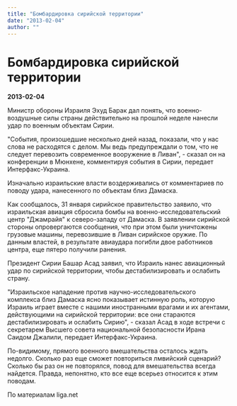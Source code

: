 ```yaml
---
title: "Бомбардировка сирийской территории"
date: "2013-02-04"
author: ""
---
```


# Бомбардировка сирийской территории

**2013-02-04** 

Министр обороны Израиля Эхуд Барак дал понять, что военно-воздушные силы страны действительно на прошлой неделе нанесли удар по военным объектам Сирии.

"События, произошедшие несколько дней назад, показали, что у нас слова не расходятся с делом. Мы ведь предупреждали о том, что не следует перевозить современное вооружение в Ливан", - сказал он на конференции в Мюнхене, комментируя события в Сирии, передает Интерфакс-Украина.

Изначально израильские власти воздерживались от комментариев по поводу удара, нанесенного по объектам близ Дамаска.

Как сообщалось, 31 января сирийское правительство заявило, что израильская авиация сбросила бомбы на военно-исследовательский центр "Джамрайя" к северо-западу от Дамаска. В заявлении сирийской стороны опровергаются сообщения, что при этом были уничтожены грузовые машины, перевозившие в Ливан сирийское оружие. По данным властей, в результате авиаудара погибли двое работников центра, еще пятеро получили ранения.

Президент Сирии Башар Асад заявил, что Израиль нанес авиационный удар по сирийской территории, чтобы дестабилизировать и ослабить страну.

"Израильское нападение против научно-исследовательского комплекса близ Дамаска ясно показывает истинную роль, которую Израиль играет вместе с нашими иностранными врагами и их агентами, действующими на сирийской территории: все они стараются дестабилизировать и ослабить Сирию", - сказал Асад в ходе встречи с секретарем Высшего совета национальной безопасности Ирана Саидом Джалили, передает Интерфакс-Украина.

По-видимому, прямого военного вмешательства осталось ждать недолго. Сколько раз еще сможет повториться лмвийский сценарий? Сколько бы раз он не повторялся, повод для вмешательства всегда найдется. Правда, непонятно, кто все еще всерьез относится к этим поводам.

По материалам liga.net